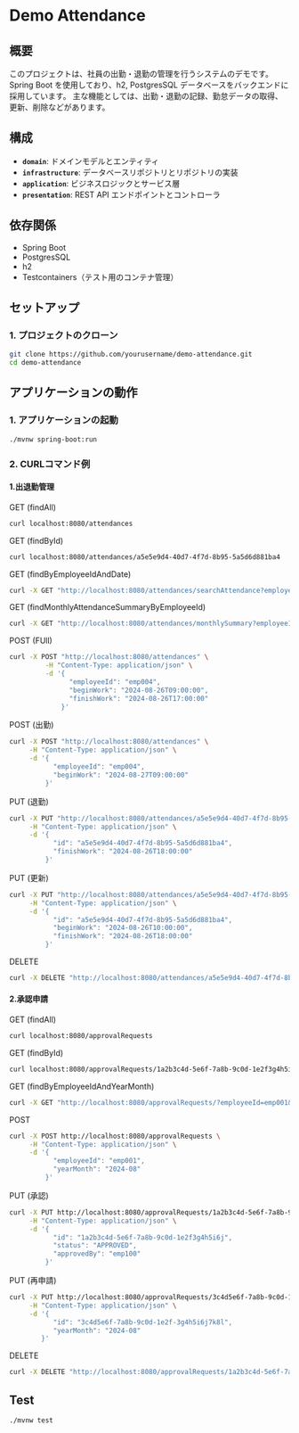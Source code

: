 # Demo Attendance

## 概要

このプロジェクトは、社員の出勤・退勤の管理を行うシステムのデモです。
Spring Boot を使用しており、h2, PostgresSQL データベースをバックエンドに採用しています。
主な機能としては、出勤・退勤の記録、勤怠データの取得、更新、削除などがあります。

## 構成

- **`domain`**: ドメインモデルとエンティティ
- **`infrastructure`**: データベースリポジトリとリポジトリの実装
- **`application`**: ビジネスロジックとサービス層
- **`presentation`**: REST API エンドポイントとコントローラ

## 依存関係

- Spring Boot
- PostgresSQL
- h2
- Testcontainers（テスト用のコンテナ管理）

## セットアップ

### 1. プロジェクトのクローン

```bash
git clone https://github.com/yourusername/demo-attendance.git
cd demo-attendance
```

## アプリケーションの動作

### 1. アプリケーションの起動

```bash
./mvnw spring-boot:run
```

### 2. CURLコマンド例
#### 1.出退勤管理
GET (findAll)
```bash
curl localhost:8080/attendances
```

GET  (findById)
```bash
curl localhost:8080/attendances/a5e5e9d4-40d7-4f7d-8b95-5a5d6d881ba4
```

GET (findByEmployeeIdAndDate)
```bash
curl -X GET "http://localhost:8080/attendances/searchAttendance?employeeId=emp001&date=2024-08-25"
```

GET (findMonthlyAttendanceSummaryByEmployeeId)
```bash
curl -X GET "http://localhost:8080/attendances/monthlySummary?employeeId=emp001"
```

POST (FUll)
```bash
curl -X POST "http://localhost:8080/attendances" \
         -H "Content-Type: application/json" \
         -d '{
               "employeeId": "emp004",
               "beginWork": "2024-08-26T09:00:00",
               "finishWork": "2024-08-26T17:00:00"
             }'
```

POST (出勤)
```bash
curl -X POST "http://localhost:8080/attendances" \
     -H "Content-Type: application/json" \
     -d '{
           "employeeId": "emp004",
           "beginWork": "2024-08-27T09:00:00"
         }'
```

PUT (退勤)
```bash
curl -X PUT "http://localhost:8080/attendances/a5e5e9d4-40d7-4f7d-8b95-5a5d6d881ba4" \
     -H "Content-Type: application/json" \
     -d '{
           "id": "a5e5e9d4-40d7-4f7d-8b95-5a5d6d881ba4",
           "finishWork": "2024-08-26T18:00:00"
         }'
```

PUT (更新)
```bash
curl -X PUT "http://localhost:8080/attendances/a5e5e9d4-40d7-4f7d-8b95-5a5d6d881ba4" \
     -H "Content-Type: application/json" \
     -d '{
           "id": "a5e5e9d4-40d7-4f7d-8b95-5a5d6d881ba4",
           "beginWork": "2024-08-26T10:00:00",
           "finishWork": "2024-08-26T18:00:00"
         }'
```

DELETE
```bash
curl -X DELETE "http://localhost:8080/attendances/a5e5e9d4-40d7-4f7d-8b95-5a5d6d881ba4"
```

#### 2.承認申請
GET (findAll)
```bash
curl localhost:8080/approvalRequests
```

GET (findById)
```bash
curl localhost:8080/approvalRequests/1a2b3c4d-5e6f-7a8b-9c0d-1e2f3g4h5i6j
```

GET (findByEmployeeIdAndYearMonth)
```bash
curl -X GET "http://localhost:8080/approvalRequests/?employeeId=emp001&yearMonth=2024-07"
```

POST
```bash
curl -X POST http://localhost:8080/approvalRequests \
     -H "Content-Type: application/json" \
     -d '{
           "employeeId": "emp001",
           "yearMonth": "2024-08"
         }'
```

PUT (承認)
```bash
curl -X PUT http://localhost:8080/approvalRequests/1a2b3c4d-5e6f-7a8b-9c0d-1e2f3g4h5i6j \
     -H "Content-Type: application/json" \
     -d '{
           "id": "1a2b3c4d-5e6f-7a8b-9c0d-1e2f3g4h5i6j",
           "status": "APPROVED",
           "approvedBy": "emp100"
         }'
```

PUT (再申請)
```bash
curl -X PUT http://localhost:8080/approvalRequests/3c4d5e6f-7a8b-9c0d-1e2f-3g4h5i6j7k8l \
     -H "Content-Type: application/json" \
     -d '{
           "id": "3c4d5e6f-7a8b-9c0d-1e2f-3g4h5i6j7k8l",
           "yearMonth": "2024-08"
        }'
```

DELETE
```bash
curl -X DELETE "http://localhost:8080/approvalRequests/1a2b3c4d-5e6f-7a8b-9c0d-1e2f3g4h5i6j"
```


## Test

```bash
./mvnw test
```